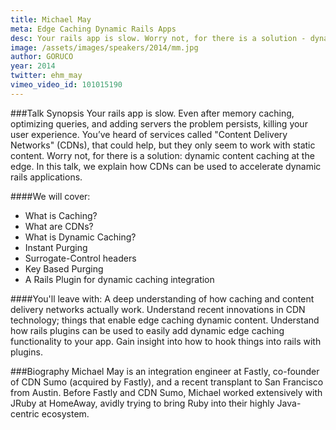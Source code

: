 ```yaml
---
title: Michael May
meta: Edge Caching Dynamic Rails Apps
desc: Your rails app is slow. Worry not, for there is a solution - dynamic content caching at the edge. In this talk, we explain how CDNs can be used to accelerate dynamic rails applications.
image: /assets/images/speakers/2014/mm.jpg
author: GORUCO
year: 2014
twitter: ehm_may
vimeo_video_id: 101015190
---
```


###Talk Synopsis
Your rails app is slow. Even after memory caching, optimizing queries, and adding servers the problem persists, killing your user experience. You’ve heard of services called "Content Delivery Networks" (CDNs), that could help, but they only seem to work with static content. Worry not, for there is a solution: dynamic content caching at the edge. In this talk, we explain how CDNs can be used to accelerate dynamic rails applications.

####We will cover:
* What is Caching?
* What are CDNs?
* What is Dynamic Caching?
* Instant Purging
* Surrogate-Control headers
* Key Based Purging
* A Rails Plugin for dynamic caching integration

####You'll leave with:
A deep understanding of how caching and content delivery networks actually work.
Understand recent innovations in CDN technology; things that enable edge caching dynamic content.
Understand how rails plugins can be used to easily add dynamic edge caching functionality to your app.
Gain insight into how to hook things into rails with plugins.


###Biography
Michael May is an integration engineer at Fastly, co-founder of CDN Sumo (acquired by Fastly), and a recent transplant to San Francisco from Austin. Before Fastly and CDN Sumo, Michael worked extensively with JRuby at HomeAway, avidly trying to bring Ruby into their highly Java-centric ecosystem.


